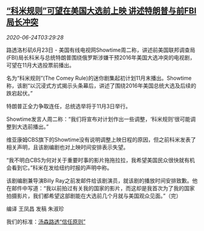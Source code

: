 <!--1592972595000-->
[“科米规则”可望在美国大选前上映 讲述特朗普与前FBI局长冲突](https://cn.reuters.com/article/usa-trump-russia-televsion-idCNKBS23V0D3)
------

<div><i>2020-06-24T03:29:28</i></div><div class="StandardArticleBody_body"><p>路透洛杉矶6月23日 - 美国有线电视网Showtime周二称，讲述前美国联邦调查局(FBI)局长科米与总统特朗普围绕俄罗斯涉嫌干预2016年美国大选冲突的电视剧，可望在11月大选投票前播出。 </p><p>名为“科米规则”(The Comey Rule)的迷你剧集起初计划11月末播出。Showtime称，该剧“以沉浸式方式揭示头条幕后，讲述了围绕2016年美国总统大选及后续的跌宕起伏。” </p><p>特朗普正全力争取连任，总统选举将于11月3日举行。 </p><p>Showtime发言人周二称：“我们将宣布对计划作出一些调整，‘科米规则’很可能调整到大选前播出。” </p><p>维亚康姆CBS旗下的Showtime没有说明调整上映日程的原因，但之前科米发表了相关声明，且该剧编剧也对上映时间安排表示失望。 </p><p>“我不明白CBS为何对关于重要时事的影片拖拖拉拉，我希望美国民众很快就有机会看到它。”科米在发给纽约时报的声明中称。 </p><p>该剧编剧兼导演Billy Ray之前发邮件给该剧演员，就该剧的播放时间安排致歉。他在邮件中写道：“我以前拍过有关我的国家的影片，而这却是我首次为了我的国家拍摄影片，我们都希望这部剧能在大选前几个月就与美国观众见面。”（完） </p><p>编译 王凤昌 发稿 朱淑珍</p><div class="StandardArticleBody_trustBadgeContainer"><span class="StandardArticleBody_trustBadgeTitle">我们的标准：</span><span class="trustBadgeUrl"><a href="https://www.thomsonreuters.cn/content/dam/openweb/documents/pdf/china/brochures/about-us-1.pdf">汤森路透“信任原则”</a></span></div></div>
